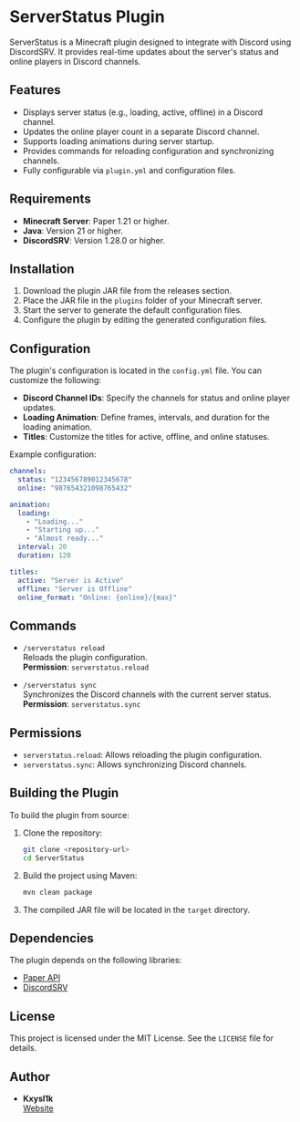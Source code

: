 # ServerStatus Plugin

ServerStatus is a Minecraft plugin designed to integrate with Discord using DiscordSRV. It provides real-time updates about the server's status and online players in Discord channels.

## Features

- Displays server status (e.g., loading, active, offline) in a Discord channel.
- Updates the online player count in a separate Discord channel.
- Supports loading animations during server startup.
- Provides commands for reloading configuration and synchronizing channels.
- Fully configurable via `plugin.yml` and configuration files.

## Requirements

- **Minecraft Server**: Paper 1.21 or higher.
- **Java**: Version 21 or higher.
- **DiscordSRV**: Version 1.28.0 or higher.

## Installation

1. Download the plugin JAR file from the releases section.
2. Place the JAR file in the `plugins` folder of your Minecraft server.
3. Start the server to generate the default configuration files.
4. Configure the plugin by editing the generated configuration files.

## Configuration

The plugin's configuration is located in the `config.yml` file. You can customize the following:

- **Discord Channel IDs**: Specify the channels for status and online player updates.
- **Loading Animation**: Define frames, intervals, and duration for the loading animation.
- **Titles**: Customize the titles for active, offline, and online statuses.

Example configuration:
```yaml
channels:
  status: "123456789012345678"
  online: "987654321098765432"

animation:
  loading:
    - "Loading..."
    - "Starting up..."
    - "Almost ready..."
  interval: 20
  duration: 120

titles:
  active: "Server is Active"
  offline: "Server is Offline"
  online_format: "Online: {online}/{max}"
```

## Commands

- `/serverstatus reload`  
  Reloads the plugin configuration.  
  **Permission**: `serverstatus.reload`

- `/serverstatus sync`  
  Synchronizes the Discord channels with the current server status.  
  **Permission**: `serverstatus.sync`

## Permissions

- `serverstatus.reload`: Allows reloading the plugin configuration.
- `serverstatus.sync`: Allows synchronizing Discord channels.

## Building the Plugin

To build the plugin from source:

1. Clone the repository:
   ```bash
   git clone <repository-url>
   cd ServerStatus
   ```

2. Build the project using Maven:
   ```bash
   mvn clean package
   ```

3. The compiled JAR file will be located in the `target` directory.

## Dependencies

The plugin depends on the following libraries:

- [Paper API](https://papermc.io/)
- [DiscordSRV](https://github.com/DiscordSRV/DiscordSRV)

## License

This project is licensed under the MIT License. See the `LICENSE` file for details.

## Author

- **Kxysl1k**  
  [Website](https://kxysl1k.netlify.app/)
